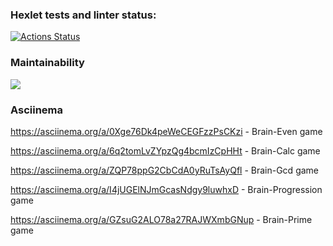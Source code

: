 ### Hexlet tests and linter status:
[![Actions Status](https://github.com/Moonysen/frontend-project-44/workflows/hexlet-check/badge.svg)](https://github.com/Moonysen/frontend-project-44/actions)

### Maintainability
<a href="https://codeclimate.com/github/Moonysen/frontend-project-44/maintainability"><img src="https://api.codeclimate.com/v1/badges/d96fd8beb0078c05c80c/maintainability" /></a>

### Asciinema
https://asciinema.org/a/0Xge76Dk4peWeCEGFzzPsCKzi - Brain-Even game

https://asciinema.org/a/6q2tomLvZYpzQg4bcmIzCpHHt - Brain-Calc game

https://asciinema.org/a/ZQP78ppG2CbCdA0yRuTsAyQfl - Brain-Gcd game

https://asciinema.org/a/I4jUGElNJmGcasNdgy9luwhxD - Brain-Progression game

https://asciinema.org/a/GZsuG2ALO78a27RAJWXmbGNup - Brain-Prime game